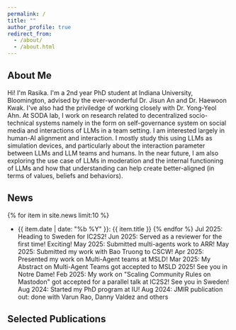 ```yaml
---
permalink: /
title: ""
author_profile: true
redirect_from: 
  - /about/
  - /about.html
---
```


## About Me 
Hi! I'm Rasika. I'm a 2nd year PhD student at Indiana University, Bloomington, advised by the ever-wonderful Dr. Jisun An and Dr. Haewoon Kwak. I've also had the priviledge of working closely with Dr. Yong-Yeol Ahn. At SODA lab, I work on research related to decentralized socio-technical systems namely in the form on self-governance system on social media and interactions of LLMs in a team setting. I am interested largely in human-AI alignment and interaction. I mostly study this using LLMs as simulation devices, and particularly about the interaction parameter between LLMs and LLM teams and humans. In the near future, I am also exploring the use case of LLMs in moderation and the internal functioning of LLMs and how that understanding can help create better-aligned (in terms of values, beliefs and behaviors). 

## News 
{% for item in site.news limit:10 %}
- {{ item.date | date: "%b %Y" }}: {{ item.title }}
{% endfor %}
Jul 2025: Heading to Sweden for IC2S2!
Jun 2025: Served as a reviewer for the first time! Exciting! 
May 2025: Submitted multi-agents work to ARR!
May 2025: Submitted my work with Bao Truong to CSCW! 
Apr 2025: Presented my work on Multi-Agent teams at MSLD! 
Mar 2025: My Abstract on Multi-Agent Teams got accepted to MSLD 2025! See you in Notre Dame! 
Feb 2025: My work on "Scaling Community Rules on Mastodon" got accepted for a parallel talk at IC2S2! See you in Sweden! 
Aug 2024: Started my PhD program at IU! 
Aug 2024: JMIR publication out: done with Varun Rao, Danny Valdez and others 


## Selected Publications 
